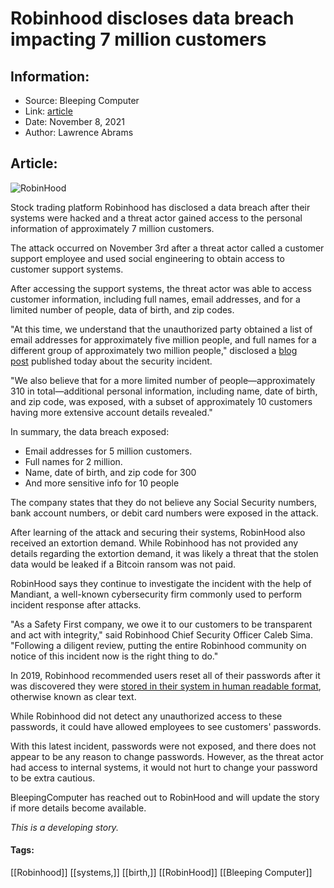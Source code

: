# Robinhood discloses data breach impacting 7 million customers
### 

## Information:
+ Source: Bleeping Computer
+ Link: [article](https://www.bleepingcomputer.com/news/security/robinhood-discloses-data-breach-impacting-7-million-customers/)
+ Date: November 8, 2021
+ Author: Lawrence Abrams


## Article:
![RobinHood](https://www.bleepstatic.com/content/hl-images/2021/11/08/robinhood-header.jpg)


Stock trading platform Robinhood has disclosed a data breach after their systems were hacked and a threat actor gained access to the personal information of approximately 7 million customers.


The attack occurred on November 3rd after a threat actor called a customer support employee and used social engineering to obtain access to customer support systems.


After accessing the support systems, the threat actor was able to access customer information, including full names, email addresses, and for a limited number of people, data of birth, and zip codes.


"At this time, we understand that the unauthorized party obtained a list of email addresses for approximately five million people, and full names for a different group of approximately two million people," disclosed a [blog post](https://blog.robinhood.com/news/2021/11/8/data-security-incident) published today about the security incident.


"We also believe that for a more limited number of people—approximately 310 in total—additional personal information, including name, date of birth, and zip code, was exposed, with a subset of approximately 10 customers having more extensive account details revealed."


In summary, the data breach exposed:


* Email addresses for 5 million customers.
* Full names for 2 million.
* Name, date of birth, and zip code for 300
* And more sensitive info for 10 people


The company states that they do not believe any Social Security numbers, bank account numbers, or debit card numbers were exposed in the attack.


After learning of the attack and securing their systems, RobinHood also received an extortion demand. While Robinhood has not provided any details regarding the extortion demand, it was likely a threat that the stolen data would be leaked if a Bitcoin ransom was not paid.


RobinHood says they continue to investigate the incident with the help of Mandiant, a well-known cybersecurity firm commonly used to perform incident response after attacks.


"As a Safety First company, we owe it to our customers to be transparent and act with integrity," said Robinhood Chief Security Officer Caleb Sima. "Following a diligent review, putting the entire Robinhood community on notice of this incident now is the right thing to do."


In 2019, Robinhood recommended users reset all of their passwords after it was discovered they were [stored in their system in human readable format](https://www.bleepingcomputer.com/news/security/robinhood-brokerage-firm-alerts-of-passwords-stored-in-clear-text/), otherwise known as clear text.


While Robinhood did not detect any unauthorized access to these passwords, it could have allowed employees to see customers' passwords.


With this latest incident, passwords were not exposed, and there does not appear to be any reason to change passwords. However, as the threat actor had access to internal systems, it would not hurt to change your password to be extra cautious.


BleepingComputer has reached out to RobinHood and will update the story if more details become available.


*This is a developing story.*




#### Tags:
[[Robinhood]] [[systems,]] [[birth,]] [[RobinHood]] [[Bleeping Computer]]

